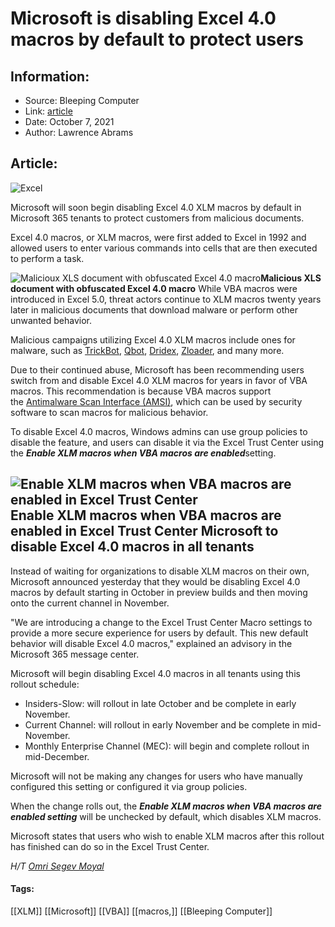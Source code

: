 # Microsoft is disabling Excel 4.0 macros by default to protect users
### 

## Information:
+ Source: Bleeping Computer
+ Link: [article](https://www.bleepingcomputer.com/news/microsoft/microsoft-is-disabling-excel-40-macros-by-default-to-protect-users/)
+ Date: October 7, 2021
+ Author: Lawrence Abrams


## Article:
![Excel](https://www.bleepstatic.com/content/hl-images/2021/03/19/excel-header.jpg)


​Microsoft will soon begin disabling Excel 4.0 XLM macros by default in Microsoft 365 tenants to protect customers from malicious documents.


Excel 4.0 macros, or XLM macros, were first added to Excel in 1992 and allowed users to enter various commands into cells that are then executed to perform a task.



![Malicioux XLS document with obfuscated Excel 4.0 macro](https://www.bleepstatic.com/images/news/Microsoft/m/microsoft-365/disable-excel-4-macros/malicious-excel_4-document.jpg)**Malicious XLS document with obfuscated Excel 4.0 macro**
While VBA macros were introduced in Excel 5.0, threat actors continue to XLM macros twenty years later in malicious documents that download malware or perform other unwanted behavior.


Malicious campaigns utilizing Excel 4.0 XLM macros include ones for malware, such as [TrickBot](https://twitter.com/h2jazi/status/1331342523462258696), [Qbot](https://twitter.com/elceef/status/1396916046188195849), [Dridex](https://twitter.com/jcarndt/status/1260998505541353472), [Zloader](https://twitter.com/elceef/status/1392177026078056455), and many more.


Due to their continued abuse, Microsoft has been recommending users switch from and disable Excel 4.0 XLM macros for years in favor of VBA macros. This recommendation is because VBA macros support the [Antimalware Scan Interface (AMSI)](https://docs.microsoft.com/en-us/windows/desktop/amsi/antimalware-scan-interface-portal), which can be used by security software to scan macros for malicious behavior.


To disable Excel 4.0 macros, Windows admins can use group policies to disable the feature, and users can disable it via the Excel Trust Center using the ***Enable XLM macros when VBA macros are enabled***setting.



![Enable XLM macros when VBA macros are enabled in Excel Trust Center](https://www.bleepstatic.com/images/news/Microsoft/m/microsoft-365/disable-excel-4-macros/trust-center-setting.jpg)**Enable XLM macros when VBA macros are enabled in Excel Trust Center**
Microsoft to disable Excel 4.0 macros in all tenants
----------------------------------------------------


Instead of waiting for organizations to disable XLM macros on their own, Microsoft announced yesterday that they would be disabling Excel 4.0 macros by default starting in October in preview builds and then moving onto the current channel in November.


"We are introducing a change to the Excel Trust Center Macro settings to provide a more secure experience for users by default. This new default behavior will disable Excel 4.0 macros," explained an advisory in the Microsoft 365 message center.


Microsoft will begin disabling Excel 4.0 macros in all tenants using this rollout schedule:


* Insiders-Slow: will rollout in late October and be complete in early November.
* Current Channel: will rollout in early November and be complete in mid-November.
* Monthly Enterprise Channel (MEC): will begin and complete rollout in mid-December.


Microsoft will not be making any changes for users who have manually configured this setting or configured it via group policies.


When the change rolls out, the ***Enable XLM macros when VBA macros are enabled setting*** will be unchecked by default, which disables XLM macros.


Microsoft states that users who wish to enable XLM macros after this rollout has finished can do so in the Excel Trust Center.


*H/T [Omri Segev Moyal](https://twitter.com/GelosSnake)*




#### Tags:
[[XLM]] [[Microsoft]] [[VBA]] [[macros,]] [[Bleeping Computer]]
